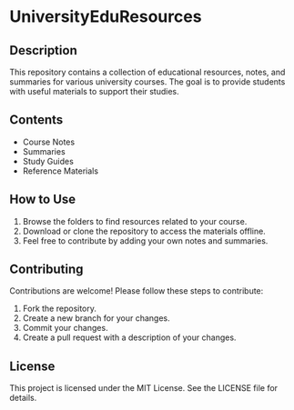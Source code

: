 # UniversityEduResources

## Description
This repository contains a collection of educational resources, notes, and summaries for various university courses. The goal is to provide students with useful materials to support their studies.

## Contents
- Course Notes
- Summaries
- Study Guides
- Reference Materials

## How to Use
1. Browse the folders to find resources related to your course.
2. Download or clone the repository to access the materials offline.
3. Feel free to contribute by adding your own notes and summaries.

## Contributing
Contributions are welcome! Please follow these steps to contribute:
1. Fork the repository.
2. Create a new branch for your changes.
3. Commit your changes.
4. Create a pull request with a description of your changes.

## License
This project is licensed under the MIT License. See the LICENSE file for details.

